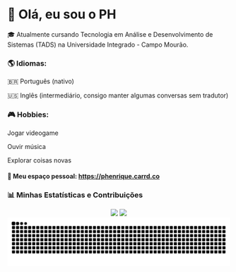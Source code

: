 # 👋 Olá, eu sou o PH

🎓 Atualmente cursando Tecnologia em Análise e Desenvolvimento de Sistemas (TADS) na Universidade Integrado - Campo Mourão.

### 🌎 Idiomas:

🇧🇷 Português (nativo)

🇺🇸 Inglês (intermediário, consigo manter algumas conversas sem tradutor)

### 🎮 Hobbies:

Jogar videogame

Ouvir música

Explorar coisas novas

#### 🔗 Meu espaço pessoal: https://phenrique.carrd.co

### 📊 Minhas Estatísticas e Contribuições

<div align="center">
  <img height="180em" src="https://github-readme-stats.vercel.app/api?username=PHFogo&show_icons=true&theme=dracula&include_all_commits=true&count_private=true"/>
  <img height="180em" src="https://github-readme-stats.vercel.app/api/top-langs/?username=PHFogo&layout=compact&langs_count=6&theme=dracula"/>
</div>

<div align="center">
<picture>
<source media="(prefers-color-scheme: dark)" srcset="https://raw.githubusercontent.com/PHFogo/PHFogo/output/PHFogo-github-contribution-dark.svg" />
<source media="(prefers-color-scheme: light)" srcset="https://raw.githubusercontent.com/PHFogo/PHFogo/output/PHFogo-github-contribution.svg" />
</picture>
</div>

<img src="https://raw.githubusercontent.com/PHFogo/PHFogo/output/snake.svg" alt="Snake animation" />

